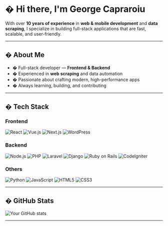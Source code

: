 # � Hi there, I'm George Capraroiu

With over **10 years of experience** in **web & mobile development** and **data scraping**, I specialize in building full-stack applications that are fast, scalable, and user-friendly.

---

## � About Me

- � Full-stack developer — **Frontend & Backend**
- �️ Experienced in **web scraping** and data automation
- � Passionate about crafting modern, high-performance apps
- � Always learning, building, and contributing

---

## �️ Tech Stack

### Frontend
![React](https://img.shields.io/badge/-React-61DAFB?logo=react&logoColor=black)
![Vue.js](https://img.shields.io/badge/-Vue.js-4FC08D?logo=vue.js&logoColor=white)
![Next.js](https://img.shields.io/badge/-Next.js-000?logo=next.js)
![WordPress](https://img.shields.io/badge/-WordPress-21759B?logo=wordpress&logoColor=white)

### Backend
![Node.js](https://img.shields.io/badge/-Node.js-339933?logo=node.js&logoColor=white)
![PHP](https://img.shields.io/badge/-PHP-777BB4?logo=php&logoColor=white)
![Laravel](https://img.shields.io/badge/-Laravel-F55247?logo=laravel&logoColor=white)
![Django](https://img.shields.io/badge/-Django-092E20?logo=django&logoColor=white)
![Ruby on Rails](https://img.shields.io/badge/-Rails-CC0000?logo=ruby-on-rails&logoColor=white)
![CodeIgniter](https://img.shields.io/badge/-CodeIgniter-E44D26?logo=codeigniter&logoColor=white)

### Others
![Python](https://img.shields.io/badge/-Python-3776AB?logo=python&logoColor=white)
![JavaScript](https://img.shields.io/badge/-JavaScript-F7DF1E?logo=javascript&logoColor=black)
![HTML5](https://img.shields.io/badge/-HTML5-E34F26?logo=html5&logoColor=white)
![CSS3](https://img.shields.io/badge/-CSS3-1572B6?logo=css3&logoColor=white)

---

## � GitHub Stats

![Your GitHub stats](https://github-readme-stats.vercel.app/api?username=georgepro888&show_icons=true&theme=radical)

---


